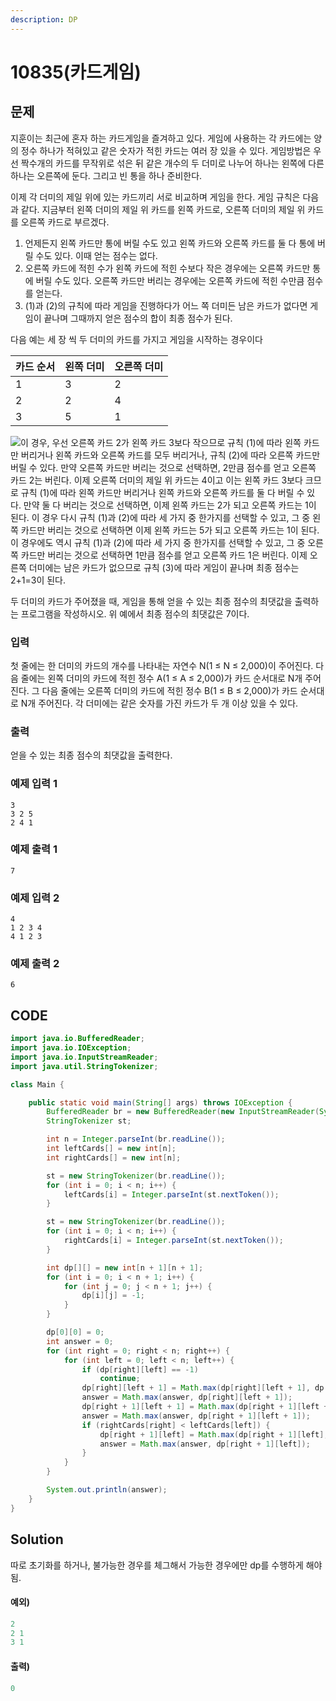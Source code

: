 ```yaml
---
description: DP
---
```


# 10835\(카드게임\)

##  문제

지훈이는 최근에 혼자 하는 카드게임을 즐겨하고 있다. 게임에 사용하는 각 카드에는 양의 정수 하나가 적혀있고 같은 숫자가 적힌 카드는 여러 장 있을 수 있다. 게임방법은 우선 짝수개의 카드를 무작위로 섞은 뒤 같은 개수의 두 더미로 나누어 하나는 왼쪽에 다른 하나는 오른쪽에 둔다. 그리고 빈 통을 하나 준비한다. 

이제 각 더미의 제일 위에 있는 카드끼리 서로 비교하며 게임을 한다. 게임 규칙은 다음과 같다. 지금부터 왼쪽 더미의 제일 위 카드를 왼쪽 카드로, 오른쪽 더미의 제일 위 카드를 오른쪽 카드로 부르겠다.

1. 언제든지 왼쪽 카드만 통에 버릴 수도 있고 왼쪽 카드와 오른쪽 카드를 둘 다 통에 버릴 수도 있다. 이때 얻는 점수는 없다.
2. 오른쪽 카드에 적힌 수가 왼쪽 카드에 적힌 수보다 작은 경우에는 오른쪽 카드만 통에 버릴 수도 있다. 오른쪽 카드만 버리는 경우에는 오른쪽 카드에 적힌 수만큼 점수를 얻는다.
3. \(1\)과 \(2\)의 규칙에 따라 게임을 진행하다가 어느 쪽 더미든 남은 카드가 없다면 게임이 끝나며 그때까지 얻은 점수의 합이 최종 점수가 된다. 

다음 예는 세 장 씩 두 더미의 카드를 가지고 게임을 시작하는 경우이다

| 카드 순서 | 왼쪽 더미 | 오른쪽 더미 |
| :--- | :--- | :--- |
| 1 | 3 | 2 |
| 2 | 2 | 4 |
| 3 | 5 | 1 |

![](https://onlinejudgeimages.s3-ap-northeast-1.amazonaws.com/problem/10835/1.png)이 경우, 우선 오른쪽 카드 2가 왼쪽 카드 3보다 작으므로 규칙 \(1\)에 따라 왼쪽 카드만 버리거나 왼쪽 카드와 오른쪽 카드를 모두 버리거나, 규칙 \(2\)에 따라 오른쪽 카드만 버릴 수 있다. 만약 오른쪽 카드만 버리는 것으로 선택하면, 2만큼 점수를 얻고 오른쪽 카드 2는 버린다. 이제 오른쪽 더미의 제일 위 카드는 4이고 이는 왼쪽 카드 3보다 크므로 규칙 \(1\)에 따라 왼쪽 카드만 버리거나 왼쪽 카드와 오른쪽 카드를 둘 다 버릴 수 있다. 만약 둘 다 버리는 것으로 선택하면, 이제 왼쪽 카드는 2가 되고 오른쪽 카드는 1이 된다. 이 경우 다시 규칙 \(1\)과 \(2\)에 따라 세 가지 중 한가지를 선택할 수 있고, 그 중 왼쪽 카드만 버리는 것으로 선택하면 이제 왼쪽 카드는 5가 되고 오른쪽 카드는 1이 된다. 이 경우에도 역시 규칙 \(1\)과 \(2\)에 따라 세 가지 중 한가지를 선택할 수 있고, 그 중 오른쪽 카드만 버리는 것으로 선택하면 1만큼 점수를 얻고 오른쪽 카드 1은 버린다. 이제 오른쪽 더미에는 남은 카드가 없으므로 규칙 \(3\)에 따라 게임이 끝나며 최종 점수는 2+1=3이 된다.

두 더미의 카드가 주어졌을 때, 게임을 통해 얻을 수 있는 최종 점수의 최댓값을 출력하는 프로그램을 작성하시오. 위 예에서 최종 점수의 최댓값은 7이다.

### 입력

첫 줄에는 한 더미의 카드의 개수를 나타내는 자연수 N\(1 ≤ N ≤ 2,000\)이 주어진다. 다음 줄에는 왼쪽 더미의 카드에 적힌 정수 A\(1 ≤ A ≤ 2,000\)가 카드 순서대로 N개 주어진다. 그 다음 줄에는 오른쪽 더미의 카드에 적힌 정수 B\(1 ≤ B ≤ 2,000\)가 카드 순서대로 N개 주어진다. 각 더미에는 같은 숫자를 가진 카드가 두 개 이상 있을 수 있다.

### 출력

얻을 수 있는 최종 점수의 최댓값을 출력한다.

### 예제 입력 1

```text
3
3 2 5
2 4 1
```

### 예제 출력 1

```text
7
```

### 예제 입력 2

```text
4
1 2 3 4
4 1 2 3
```

### 예제 출력 2

```text
6
```

## CODE

```java
import java.io.BufferedReader;
import java.io.IOException;
import java.io.InputStreamReader;
import java.util.StringTokenizer;

class Main {

	public static void main(String[] args) throws IOException {
		BufferedReader br = new BufferedReader(new InputStreamReader(System.in));
		StringTokenizer st;

		int n = Integer.parseInt(br.readLine());
		int leftCards[] = new int[n];
		int rightCards[] = new int[n];

		st = new StringTokenizer(br.readLine());
		for (int i = 0; i < n; i++) {
			leftCards[i] = Integer.parseInt(st.nextToken());
		}

		st = new StringTokenizer(br.readLine());
		for (int i = 0; i < n; i++) {
			rightCards[i] = Integer.parseInt(st.nextToken());
		}

		int dp[][] = new int[n + 1][n + 1];
		for (int i = 0; i < n + 1; i++) {
			for (int j = 0; j < n + 1; j++) {
				dp[i][j] = -1;
			}
		}

		dp[0][0] = 0;
		int answer = 0;
		for (int right = 0; right < n; right++) {
			for (int left = 0; left < n; left++) {
				if (dp[right][left] == -1)
					continue;
				dp[right][left + 1] = Math.max(dp[right][left + 1], dp[right][left]);
				answer = Math.max(answer, dp[right][left + 1]);
				dp[right + 1][left + 1] = Math.max(dp[right + 1][left + 1], dp[right][left]);
				answer = Math.max(answer, dp[right + 1][left + 1]);
				if (rightCards[right] < leftCards[left]) {
					dp[right + 1][left] = Math.max(dp[right + 1][left], dp[right][left] + rightCards[right]);
					answer = Math.max(answer, dp[right + 1][left]);
				}
			}
		}

		System.out.println(answer);
	}
}
```

## Solution

따로 초기화를 하거나, 불가능한 경우를 체그해서 가능한 경우에만 dp를 수행하게 해야됨.

#### 예외\)

```java
2
2 1
3 1
```

####  출력\)

```java
0
```

